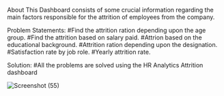About
This Dashboard consists of some crucial information regarding the main factors responsible for the attrition of employees from the company.

Problem Statements:
#Find the attrition ration depending upon the age group.
#Find the attrition based on salary paid.
#Attrion based on the educational background.
#Attrition ration depending upon the designation.
#Satisfaction rate by job role.
#Yearly attrition rate.

Solution:
#All the problems are solved using the HR Analytics Attrition dashboard

![Screenshot (55)](https://github.com/SankhadipSN99/HR-Analytics-Dashboard-by-Power-BI/assets/150376395/9733be44-4328-4d44-add8-32ccb1858264)
